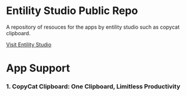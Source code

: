 # Entility Studio Public Repo
A repository of resouces for the apps by entility studio such as copycat clipboard.

[Visit Entility Studio](https://www.entilitystudio.com/)

# App Support

### 1. CopyCat Clipboard: One Clipboard, Limitless Productivity


